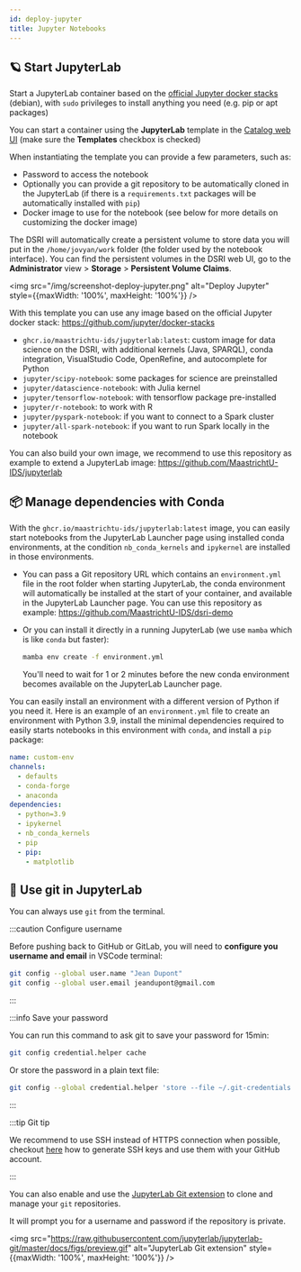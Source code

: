 ```yaml
---
id: deploy-jupyter
title: Jupyter Notebooks
---
```



## 🪐 Start JupyterLab

Start a JupyterLab container based on the [official Jupyter docker stacks](https://github.com/jupyter/docker-stacks) (debian), with `sudo` privileges to install anything you need (e.g. pip or apt packages)

You can start a container using the **JupyterLab** template in the [Catalog web UI](https://console-openshift-console.apps.dsri2.unimaas.nl/console/catalog) (make sure the **Templates** checkbox is checked)

When instantiating the template you can provide a few parameters, such as:

* Password to access the notebook
* Optionally you can provide a git repository to be automatically cloned in the JupyterLab (if there is a `requirements.txt` packages will be automatically installed with `pip`)
* Docker image to use for the notebook (see below for more details on customizing the docker image) 

The DSRI will automatically create a persistent volume to store data you will put in the `/home/jovyan/work` folder (the folder used by the notebook interface). You can find the persistent volumes in the DSRI web UI, go to the **Administrator** view > **Storage** > **Persistent Volume Claims**.

<img src="/img/screenshot-deploy-jupyter.png" alt="Deploy Jupyter" style={{maxWidth: '100%', maxHeight: '100%'}} />

With this template you can use any image based on the official Jupyter docker stack: https://github.com/jupyter/docker-stacks

* `ghcr.io/maastrichtu-ids/jupyterlab:latest`: custom image for data science on the DSRI, with additional kernels (Java, SPARQL), conda integration, VisualStudio Code, OpenRefine, and autocomplete for Python
* `jupyter/scipy-notebook`: some packages for science are preinstalled 
* `jupyter/datascience-notebook`: with Julia kernel
* `jupyter/tensorflow-notebook`: with tensorflow package pre-installed
* `jupyter/r-notebook`: to work with R
* `jupyter/pyspark-notebook`: if you want to connect to a Spark cluster
* `jupyter/all-spark-notebook`: if you want to run Spark locally in the notebook

You can also build your own image, we recommend to use this repository as example to extend a JupyterLab image: https://github.com/MaastrichtU-IDS/jupyterlab

## 📦️ Manage dependencies with Conda

With the `ghcr.io/maastrichtu-ids/jupyterlab:latest` image, you can easily start notebooks from the JupyterLab Launcher page using installed conda environments, at the condition `nb_conda_kernels` and `ipykernel` are installed in those environments.

* You can pass a Git repository URL which contains an `environment.yml` file in the root folder when starting JupyterLab, the conda environment will automatically be installed at the start of your container, and available in the JupyterLab Launcher page. You can use this repository as example: https://github.com/MaastrichtU-IDS/dsri-demo

* Or you can install it directly in a running JupyterLab (we use `mamba` which is like `conda` but faster):

  ```bash
  mamba env create -f environment.yml
  ```

  You'll need to wait for 1 or 2 minutes before the new conda environment becomes available on the JupyterLab Launcher page.

You can easily install an environment with a different version of Python if you need it. Here is an example of an `environment.yml` file to create an environment with Python 3.9, install the minimal dependencies required to easily starts notebooks in this environment with `conda`, and install a `pip` package:

```yaml
name: custom-env
channels:
  - defaults
  - conda-forge
  - anaconda
dependencies:
  - python=3.9
  - ipykernel 
  - nb_conda_kernels
  - pip
  - pip:
    - matplotlib
```

## 🐙 Use git in JupyterLab

You can always use `git` from the terminal.

:::caution Configure username

Before pushing back to GitHub or GitLab, you will need to **configure you username and email** in VSCode terminal:

```bash
git config --global user.name "Jean Dupont"
git config --global user.email jeandupont@gmail.com
```

:::

:::info Save your password

You can run this command to ask git to save your password for 15min:

```bash
git config credential.helper cache
```

Or store the password in a plain text file:

```bash
git config --global credential.helper 'store --file ~/.git-credentials'
```

:::

:::tip Git tip

We recommend to use SSH instead of HTTPS connection when possible, checkout [here](https://docs.github.com/en/free-pro-team@latest/github/authenticating-to-github/generating-a-new-ssh-key-and-adding-it-to-the-ssh-agent) how to generate SSH keys and use them with your GitHub account.

:::

You can also enable and use the [JupyterLab Git extension](https://github.com/jupyterlab/jupyterlab-git) to clone and manage your `git` repositories.

It will prompt you for a username and password if the repository is private.

<img src="https://raw.githubusercontent.com/jupyterlab/jupyterlab-git/master/docs/figs/preview.gif" alt="JupyterLab Git extension" style={{maxWidth: '100%', maxHeight: '100%'}} />
